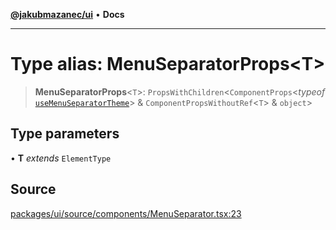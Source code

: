 [**@jakubmazanec/ui**](../README.md) • **Docs**

---

# Type alias: MenuSeparatorProps\<T\>

> **MenuSeparatorProps**\<`T`\>: `PropsWithChildren`\<`ComponentProps`\<_typeof_
> [`useMenuSeparatorTheme`](../functions/useMenuSeparatorTheme.md)\> &
> `ComponentPropsWithoutRef`\<`T`\> & `object`\>

## Type parameters

• **T** _extends_ `ElementType`

## Source

[packages/ui/source/components/MenuSeparator.tsx:23](https://github.com/jakubmazanec/tools/blob/bb20df5276ddb119762948adc2cda520aef09f0f/packages/ui/source/components/MenuSeparator.tsx#L23)

